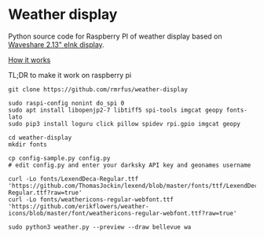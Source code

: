 # Weather display

Python source code for Raspberry PI of weather display based on [Waveshare 2.13" eInk display](https://amzn.to/32EwBQE).

[How it works](https://youtu.be/5isk_31pB18)

TL;DR to make it work on raspberry pi

```
git clone https://github.com/rmrfus/weather-display

sudo raspi-config nonint do_spi 0
sudo apt install libopenjp2-7 libtiff5 spi-tools imgcat geopy fonts-lato
sudo pip3 install loguru click pillow spidev rpi.gpio imgcat geopy

cd weather-display
mkdir fonts

cp config-sample.py config.py
# edit config.py and enter your darksky API key and geonames username

curl -Lo fonts/LexendDeca-Regular.ttf 'https://github.com/ThomasJockin/lexend/blob/master/fonts/ttf/LexendDeca-Regular.ttf?raw=true'
curl -Lo fonts/weathericons-regular-webfont.ttf 'https://github.com/erikflowers/weather-icons/blob/master/font/weathericons-regular-webfont.ttf?raw=true'

sudo python3 weather.py --preview --draw bellevue wa
```
